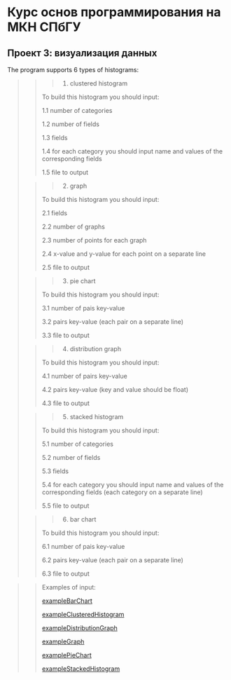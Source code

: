 # Курс основ программирования на МКН СПбГУ
## Проект 3: визуализация данных

The program supports 6 types of histograms:

>>>1. clustered histogram
>>
>> To build this histogram you should input:
>>
>> 1.1 number of categories
>>
>> 1.2 number of fields
>>
>> 1.3 fields
>>
>> 1.4 for each category you should input name and values of the corresponding fields
>>
>> 1.5 file to output
>
> 
>>> 2. graph
>>
>> To build this histogram you should input:
>>
>> 2.1 fields
>>
>> 2.2 number of graphs
>>
>> 2.3 number of points for each graph
>>
>> 2.4 x-value and y-value for each point on a separate line
>>
>> 2.5 file to output
>
>>> 3. pie chart
>>
>> To build this histogram you should input:
>>
>> 3.1 number of pais key-value
>>
>> 3.2 pairs key-value (each pair on a separate line)
>>
>> 3.3 file to output
>
>>> 4. distribution graph
>>
>> To build this histogram you should input:
>>
>> 4.1 number of pairs key-value
>>
>> 4.2 pairs key-value (key and value should be float)
>>
>> 4.3 file to output
>
>>> 5. stacked histogram
>>
>> To build this histogram you should input:
>>
>> 5.1 number of categories
>>
>> 5.2 number of fields
>>
>> 5.3 fields
>>
>> 5.4 for each category you should input name and values of the corresponding fields (each category on a separate line)
>>
>> 5.5 file to output
>
>>> 6. bar chart
>>
>> To build this histogram you should input:
>>
>> 6.1 number of pais key-value
>>
>> 6.2 pairs key-value (each pair on a separate line)
>>
>> 6.3 file to output

>> Examples of input:
>>
>> [exampleBarChart](exampleBarChart.txt)
>>
>> [exampleClusteredHistogram](exampleClusteredHistogram.txt)
>>
>> [exampleDistributionGraph](jetbrains://idea/navigate/reference?project=pf-2021-viz&path=exampleDistributionGraph.txt)
>> 
>> [exampleGraph](exampleGraph.txt)
>>
>> [examplePieChart](examplePieChart.txt)
>>
>> [exampleStackedHistogram](exampleStackedHistogram.txt)